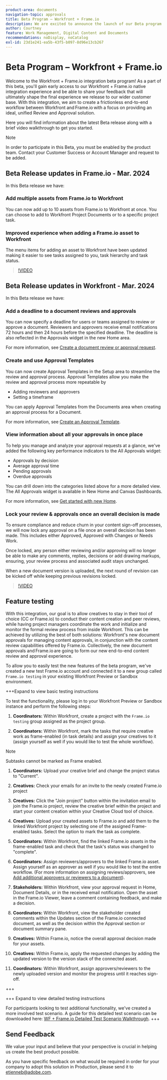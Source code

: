 ```yaml
---
product-area: documents
navigation-topic: approvals
title: Beta Program – Workfront + Frame.io
description: We are excited to announce the launch of our Beta program for Workfront + Frame.io. Here you will find information about the latest Beta release along with a brief video walkthrough to get you started.
author: Courtney
feature: Work Management, Digital Content and Documents
recommendations: noDisplay, noCatalog
exl-id: 23d1e241-ea5b-43f5-b097-8d96e13cb267
---
```

# Beta Program –  Workfront + Frame.io

Welcome to the Workfront + Frame.io integration beta program! As a part of this beta, you'll gain early access to our Workfront + Frame.io native integration experience and be able to share your feedback that will ultimately shape the final experience we release to our wider customer base. With this integration, we aim to create a frictionless end-to-end workflow between Workfront and Frame.io with a focus on providing an ideal, unified Review and Approval solution. 

Here you will find information about the latest Beta release along with a brief video walkthrough to get you started.

>[!NOTE]
>
>In order to participate in this Beta, you must be enabled by the product team. Contact your Customer Success or Account Manager and request to be added.


## Beta Release updates in Frame.io - Mar. 2024

In this Beta release we have:

### Add multiple assets from Frame.io to Workfront

You can now add up to 10 assets from Frame.io to Workfront at once. You can choose to add to Workfront Project Documents or to a specific project task.

### Improved experience when adding a Frame.io asset to Workfront

The menu items for adding an asset to Workfront have been updated making it easier to see tasks assigned to you, task hierarchy and task status.

>[!VIDEO](https://video.tv.adobe.com/v/3428213/)

## Beta Release updates in Workfront - Mar. 2024

In this Beta release we have:

### Add a deadline to a document reviews and approvals

You can now specify a deadline for users or teams assigned to review or approve a document. Reviewers and approvers receive email notifications 72 hours and then 24 hours before the specified deadline. The deadline is also reflected in the Approvals widget in the new Home area.

For more information, see [Create a document review or approval request](/help/quicksilver/review-and-approve-work/document-reviews-and-approvals/manage-document-approvals/create-a-document-approval.md).

### Create and use Approval Templates

You can now create Approval Templates in the Setup area to streamline the review and approval process. Approval Templates allow you make the review and approval process more repeatable by 

* Adding reviewers and approvers
* Setting a timeframe

You can apply Approval Templates from the Documents area when creating an approval process for a Document. 

For more information, see [Create an Approval Template](/help/quicksilver/review-and-approve-work/document-reviews-and-approvals/manage-document-approvals/create-approval-template.md).

### View information about all your approvals in once place

To help you manage and analyze your approval requests at a glance, we've added the following key performance indicators to the All Approvals widget:

* Approvals by decision
* Average approval time
* Pending approvals
* Overdue approvals

You can drill down into the categories listed above for a more detailed view. The All Approvals widget is available in New Home and Canvas Dashboards.

For more information, see [Get started with new Home](/help/quicksilver/workfront-basics/using-home/new-home/get-started-with-new-home.md).

### Lock your review & approvals once an overall decision is made

To ensure compliance and reduce churn in your content sign-off processes, we will now lock any approval on a file once an overall decision has been made. This includes either Approved, Approved with Changes or Needs Work.

Once locked, any person either reviewing and/or approving will no longer be able to make any comments, replies, decisions or add drawing markups, ensuring, your review process and associated audit stays unchanged. 

When a new document version is uploaded, the next round of revision can be kicked off while keeping previous revisions locked.

>[!VIDEO](https://video.tv.adobe.com/v/3428179/)

## Feature testing

With this integration, our goal is to allow creatives to stay in their tool of choice (CC or Frame.io) to conduct their content creation and peer reviews, while having project managers coordinate the work and initialize and monitor the formal review process from inside Workfront. This can be achieved by utilizing the best of both solutions: Workfront's new document approvals for managing content approvals, in conjunction with the content review capabilities offered by Frame.io. Collectively, the new document approvals and Frame.io are going to form our new end-to-end content review and approval experience. 

To allow you to easily test the new features of the beta program, we've created a new test Frame.io account and connected it to a new group called `Frame.io testing` in your existing Workfront Preview or Sandbox environment.

+++Expand to view basic testing instructions

To test the functionality, please log in to your Workfront Preview or Sandbox instance and perform the following steps: 

1. **Coordinators:** Within Workfront, create a project with the `Frame.io testing` group assigned as the project group. 

1. **Coordinators:** Within Workfront, mark the tasks that require creative work as frame-enabled (in task details) and assign your creatives to it (assign yourself as well if you would like to test the whole workflow). 

>[!NOTE]
>
>Subtasks cannot be marked as Frame enabled.
>

1. **Coordinators:** Upload your creative brief and change the project status to "Current".

1. **Creatives:** Check your emails for an invite to the newly created Frame.io project 

1. **Creatives:** Click the "Join project" button within the invitation email to join the Frame.io project, review the creative brief within the project and start your content creation within your Creative Cloud tool of choice. 

1. **Creatives:** Upload your created assets to Frame.io and add them to the linked Workfront project by selecting one of the assigned Frame-enabled tasks. Select the option to mark the task as complete. 

1. **Coordinators:** Within Workfront, find the linked Frame.io assets in the frame-enabled task and check that the task's status was changed to "complete".

1. **Coordinators:** Assign reviewers/approvers to the linked Frame.io asset. Assign yourself as an approver as well if you would like to test the entire workflow. (For more information on assigning reviews/approvers, see [Add additional approvers or reviewers to a document](/help/quicksilver/review-and-approve-work/document-reviews-and-approvals/manage-document-approvals/add-additional-reviewers-or-approvers.md)). 

1. **Stakeholders:** Within Workfront, view your approval request in Home, Document Details, or in the received email notification. Open the asset in the Frame.io Viewer, leave a comment containing feedback, and make a decision.

1. **Coordinators:** Within Workfront, view the stakeholder created comments within the Updates section of the Frame.io connected document, as well as the decision within the Approval section or document summary pane.

1. **Creatives:** Within Frame.io, notice the overall approval decision made for your assets. 

1. **Creatives:** Within Frame.io, apply the requested changes by adding the updated version to the version stack of the connected asset. 

1. **Coordinators:** Within Workfront, assign approvers/reviewers to the newly uploaded version and monitor the progress until it reaches sign-off. 

+++

+++ Expand to view detailed testing instructions

For participants looking to test additional functionality, we've created a more involved test scenario. A guide for this detailed test scenario can be downloaded here: [WF + Frame.io Detailed Test Scenario Walkthrough](/help/quicksilver/review-and-approve-work/Documents/assets/wf-frame-detailed-walk-through-may-release.pdf).
+++

<!-- 
## Demo Video

>[!VIDEO](https://video.tv.adobe.com/v/3426406/)
-->

## Send Feedback

We value your input and believe that your perspective is crucial in helping us create the best product possible. 

As you have specific feedback on what would be required in order for your company to adopt this solution in Production, please send it to [etienneb@adobe.com](mailto:etienneb@adobe.com).
